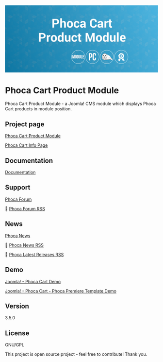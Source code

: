 



![Phoca Cart Product Module](https://github.com/PhocaCz/PhocaCartProductModule/blob/master/mod_phocacart_product.png)

# Phoca Cart Product Module



Phoca Cart Product Module - a Joomla! CMS module which displays Phoca Cart products in module position.



## Project page

[Phoca Cart Product Module](https://www.phoca.cz/phoca-cart-product-module)

[Phoca Cart Info Page](https://www.phoca.cz/project/phocacart-joomla-ecommerce)



## Documentation

[Documentation](https://www.phoca.cz/documentation/category/123-phoca-cart-product-module)





## Support

[Phoca Forum](https://www.phoca.cz/forum)

:bell: [Phoca Forum RSS](https://www.phoca.cz/forum/app.php/feed)



## News

[Phoca News](https://www.phoca.cz/news)

:bell: [Phoca News RSS](https://www.phoca.cz/news?format=feed&type=rss)

:bell: [Phoca Latest Releases RSS](https://www.phoca.cz/download/feed/111?format=feed&type=rss)



## Demo

[Joomla! - Phoca Cart Demo](https://www.phoca.cz/phocacartdemo/)

[Joomla! - Phoca Cart - Phoca Premiere Template Demo](https://www.phoca.cz/phocacartdemo/premiere/)



## Version

3.5.0



## License

GNU/GPL



This project is open source project - feel free to contribute! Thank you.
